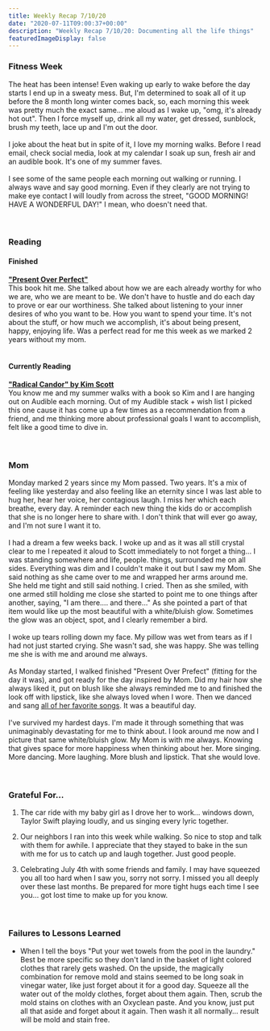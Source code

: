 ```yaml
---
title: Weekly Recap 7/10/20
date: "2020-07-11T09:00:37+00:00"
description: "Weekly Recap 7/10/20: Documenting all the life things"
featuredImageDisplay: false
---
```


### Fitness Week

The heat has been intense! Even waking up early to wake before the day starts I end up in a sweaty mess. But, I'm determined to soak all of it up before the 8 month long winter comes back, so, each morning this week was pretty much the exact same... me aloud as I wake up, "omg, it's already hot out". Then I force myself up, drink all my water, get dressed, sunblock, brush my teeth, lace up and I'm out the door.
<br /><br />
I joke about the heat but in spite of it, I love my morning walks. Before I read email, check social media, look at my calendar I soak up sun, fresh air and an audible book. It's one of my summer faves.
<br /><br />
I see some of the same people each morning out walking or running. I always wave and say good morning. Even if they clearly are not trying to make eye contact I will loudly from across the street, "GOOD MORNING! HAVE A WONDERFUL DAY!" I mean, who doesn't need that.
<br /><br /><br />

### Reading

#### Finished

<a href="https://www.shaunaniequist.com/books" target="_blank">**"Present Over Perfect"**</a><br />This book hit me. She talked about how we are each already worthy for who we are, who we are meant to be. We don't have to hustle and do each day to prove or ear our worthiness. She talked about listening to your inner desires of who you want to be. How you want to spend your time. It's not about the stuff, or how much we accomplish, it's about being present, happy, enjoying life. Was a perfect read for me this week as we marked 2 years without my mom.
<br /><br />

#### Currently Reading

<a href="https://www.radicalcandor.com/" target="_blank">**"Radical Candor" by Kim Scott**</a><br/>You know me and my summer walks with a book so Kim and I are hanging out on Audible each morning. Out of my Audible stack + wish list I picked this one cause it has come up a few times as a recommendation from a friend, and me thinking more about professional goals I want to accomplish, felt like a good time to dive in.
<br /><br /><br />

### Mom

Monday marked 2 years since my Mom passed. Two years. It's a mix of feeling like yesterday and also feeling like an eternity since I was last able to hug her, hear her voice, her contagious laugh. I miss her which each breathe, every day. A reminder each new thing the kids do or accomplish that she is no longer here to share with. I don't think that will ever go away, and I'm not sure I want it to.
<br /><br />
I had a dream a few weeks back. I woke up and as it was all still crystal clear to me I repeated it aloud to Scott immediately to not forget a thing... I was standing somewhere and life, people. things, surrounded me on all sides. Everything was dim and I couldn't make it out but I saw my Mom. She said nothing as she came over to me and wrapped her arms around me. She held me tight and still said nothing. I cried. Then as she smiled, with one armed still holding me close she started to point me to one things after another, saying, "I am there.... and there..." As she pointed a part of that item would like up the most beautiful with a white/bluish glow. Sometimes the glow was an object, spot, and I clearly remember a bird.
<br /><br />
I woke up tears rolling down my face. My pillow was wet from tears as if I had not just started crying. She wasn't sad, she was happy. She was telling me she is with me and around me always.
<br /><br />
As Monday started, I walked finished "Present Over Prefect" (fitting for the day it was), and got ready for the day inspired by Mom. Did my hair how she always liked it, put on blush like she always reminded me to and finished the look off with lipstick, like she always loved when I wore. Then we danced and sang <a href="https://open.spotify.com/playlist/3EcuVEsEeuEpINfVx8o6un?si=adAS5BKXTdib1MLePR1KJw" target="_blank">all of her favorite songs</a>. It was a beautiful day.
<br /><br />
I've survived my hardest days. I'm made it through something that was unimaginably devastating for me to think about. I look around me now and I picture that same white/bluish glow. My Mom is with me always. Knowing that gives space for more happiness when thinking about her. More singing. More dancing. More laughing. More blush and lipstick. That she would love.
<br />
<br />
<br />

### Grateful For...

1. The car ride with my baby girl as I drove her to work... windows down, Taylor Swift playing loudly, and us singing every lyric together.

2. Our neighbors I ran into this week while walking. So nice to stop and talk with them for awhile. I appreciate that they stayed to bake in the sun with me for us to catch up and laugh together. Just good people.

3. Celebrating July 4th with some friends and family. I may have squeezed you all too hard when I saw you, sorry not sorry. I missed you all deeply over these last months. Be prepared for more tight hugs each time I see you... got lost time to make up for you know.
   <br />
   <br />
   <br />

### Failures to Lessons Learned

- When I tell the boys "Put your wet towels from the pool in the laundry." Best be more specific so they don't land in the basket of light colored clothes that rarely gets washed. On the upside, the magically combination for remove mold and stains seemed to be long soak in vinegar water, like just forget about it for a good day. Squeeze all the water out of the moldy clothes, forget about them again. Then, scrub the mold stains on clothes with an Oxyclean paste. And you know, just put all that aside and forget about it again. Then wash it all normally... result will be mold and stain free.
